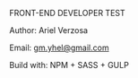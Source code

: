 FRONT-END DEVELOPER TEST

Author: Ariel Verzosa

Email: gm.yhel@gmail.com

Build with: NPM + SASS + GULP
